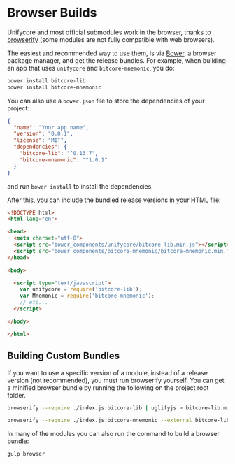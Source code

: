 # Browser Builds
Unifycore and most official submodules work in the browser, thanks to [browserify](http://browserify.org/) (some modules are not fully compatible with web browsers).

The easiest and recommended way to use them, is via [Bower](http://bower.io/), a browser package manager, and get the release bundles. For example, when building an app that uses `unifycore` and `bitcore-mnemonic`, you do:

```sh
bower install bitcore-lib
bower install bitcore-mnemonic
```

You can also use a `bower.json` file to store the dependencies of your project:

```json
{
  "name": "Your app name",
  "version": "0.0.1",
  "license": "MIT",
  "dependencies": {
    "bitcore-lib": "^0.13.7",
    "bitcore-mnemonic": "^1.0.1"
  }
}
```

and run `bower install` to install the dependencies.

After this, you can include the bundled release versions in your HTML file:

```html
<!DOCTYPE html>
<html lang="en">

<head>
  <meta charset="utf-8">
  <script src="bower_components/unifycore/bitcore-lib.min.js"></script>
  <script src="bower_components/bitcore-mnemonic/bitcore-mnemonic.min.js"></script>
</head>

<body>

  <script type="text/javascript">
    var unifycore = require('bitcore-lib');
    var Mnemonic = require('bitcore-mnemonic');
    // etc...
  </script>

</body>

</html>
```

## Building Custom Bundles
If you want to use a specific version of a module, instead of a release version (not recommended), you must run browserify yourself.  You can get a minified browser bundle by running the following on the project root folder.

```sh
browserify --require ./index.js:bitcore-lib | uglifyjs > bitcore-lib.min.js
```

```sh
browserify --require ./index.js:bitcore-mnemonic --external bitcore-lib | uglifyjs > bitcore-mnemonic.min.js
```

In many of the modules you can also run the command to build a browser bundle:
```sh
gulp browser
```
